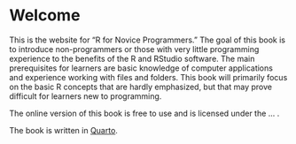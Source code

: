 # Welcome

This is the website for “R for Novice Programmers.” The goal of this book is to introduce non-programmers or those with very little programming experience to the benefits of the R and RStudio software. The main prerequisites for learners are basic knowledge of computer applications and experience working with files and folders. This book will primarily focus on the basic R concepts that are hardly emphasized, but that may prove difficult for learners new to programming.

The online version of this book is free to use and is licensed under the ... .

The book is written in [Quarto](https://quarto.org/).
